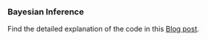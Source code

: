 ### Bayesian Inference

Find the detailed explanation of the code in this [Blog post](https://lakpa-tamang9.github.io/blog/2024/variational-bayesian-inference/).